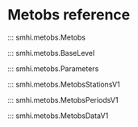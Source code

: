 # Metobs reference

::: smhi.metobs.Metobs

::: smhi.metobs.BaseLevel

::: smhi.metobs.Parameters

::: smhi.metobs.MetobsStationsV1

::: smhi.metobs.MetobsPeriodsV1

::: smhi.metobs.MetobsDataV1
